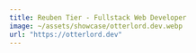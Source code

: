 ```yaml
---
title: Reuben Tier - Fullstack Web Developer
image: ~/assets/showcase/otterlord.dev.webp
url: "https://otterlord.dev"
---
```

